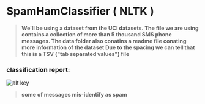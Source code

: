 # SpamHamClassifier ( NLTK )
> **We'll be using a dataset from the UCI datasets. The file we are using contains a collection of more than 5 thousand SMS phone messages.
The data folder also conatins a readme file conating more information of the dataset Due to the spacing we can tell that this is a TSV ("tab separated values") file**

### classification report:
![alt key](https://user-images.githubusercontent.com/51887422/63299297-12d06700-c2f3-11e9-8e85-82aa1ed7c403.JPG)
> **some of messages mis-identify as spam**
